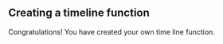 ## Creating a timeline function




Congratulations! You have created your own time line function.

